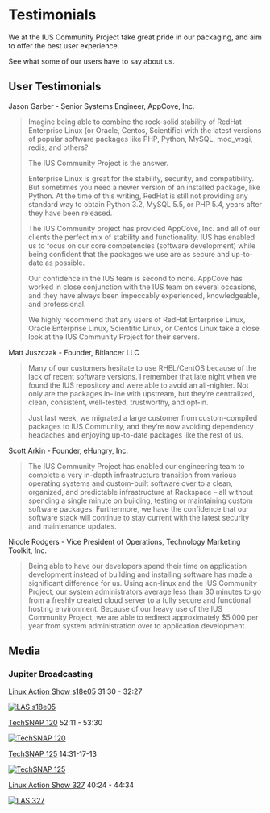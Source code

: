 # Testimonials

We at the IUS Community Project take great pride in our packaging, and aim to
offer the best user experience.

See what some of our users have to say about us.

## User Testimonials

Jason Garber - Senior Systems Engineer, AppCove, Inc.

> Imagine being able to combine the rock-solid stability of RedHat Enterprise
> Linux (or Oracle, Centos, Scientific) with the latest versions of popular
> software packages like PHP, Python, MySQL, mod_wsgi, redis, and others?
>
> The IUS Community Project is the answer.
>
> Enterprise Linux is great for the stability, security, and compatibility. But
> sometimes you need a newer version of an installed package, like Python. At the
> time of this writing, RedHat is still not providing any standard way to obtain
> Python 3.2, MySQL 5.5, or PHP 5.4, years after they have been released.
>
> The IUS Community project has provided AppCove, Inc. and all of our clients the
> perfect mix of stability and functionality. IUS has enabled us to focus on our
> core competencies (software development) while being confident that the
> packages we use are as secure and up-to-date as possible.
>
> Our confidence in the IUS team is second to none. AppCove has worked in close
> conjunction with the IUS team on several occasions, and they have always been
> impeccably experienced, knowledgeable, and professional.
>
> We highly recommend that any users of RedHat Enterprise Linux, Oracle
> Enterprise Linux, Scientific Linux, or Centos Linux take a close look at the
> IUS Community Project for their servers.

Matt Juszczak - Founder, Bitlancer LLC

> Many of our customers hesitate to use RHEL/CentOS because of the lack of recent
> software versions. I remember that late night when we found the IUS repository
> and were able to avoid an all-nighter. Not only are the packages in-line with
> upstream, but they’re centralized, clean, consistent, well-tested, trustworthy,
> and opt-in.
>
> Just last week, we migrated a large customer from custom-compiled packages to
> IUS Community, and they’re now avoiding dependency headaches and enjoying
> up-to-date packages like the rest of us.

Scott Arkin - Founder, eHungry, Inc.

> The IUS Community Project has enabled our engineering team to complete a very
> in-depth infrastructure transition from various operating systems and
> custom-built software over to a clean, organized, and predictable
> infrastructure at Rackspace – all without spending a single minute on building,
> testing or maintaining custom software packages. Furthermore, we have the
> confidence that our software stack will continue to stay current with the
> latest security and maintenance updates.


Nicole Rodgers - Vice President of Operations, Technology Marketing Toolkit, Inc.

> Being able to have our developers spend their time on application development
> instead of building and installing software has made a significant difference
> for us. Using acn-linux and the IUS Community Project, our system
> administrators average less than 30 minutes to go from a freshly created cloud
> server to a fully secure and functional hosting environment. Because of our
> heavy use of the IUS Community Project, we are able to redirect approximately
> $5,000 per year from system administration over to application development.

## Media
### Jupiter Broadcasting

[Linux Action Show s18e05][1] 31:30 - 32:27

[![LAS s18e05](https://img.youtube.com/vi/jSBejChBFzg/0.jpg)](https://www.youtube.com/watch?v=jSBejChBFzg#t=31m30s)

[TechSNAP 120][2] 52:11 - 53:30

[![TechSNAP 120](https://img.youtube.com/vi/p_mUORAwPz0/0.jpg)](https://www.youtube.com/watch?v=p_mUORAwPz0#t=52m11s)

[TechSNAP 125][3] 14:31-17-13

[![TechSNAP 125](https://img.youtube.com/vi/I-UVKLb8uys/0.jpg)](https://www.youtube.com/watch?v=I-UVKLb8uys#t=14m31s)

[Linux Action Show 327][4] 40:24 - 44:34

[![LAS 327](https://img.youtube.com/vi/id8j7uctnGo/0.jpg)](https://www.youtube.com/watch?v=id8j7uctnGo#t=40m24s)

[1]: http://www.jupiterbroadcasting.com/11726/mandriva-2011-review-las-s18e05/
[2]: http://www.jupiterbroadcasting.com/40802/ethically-hacked-techsnap-120/
[3]: http://www.jupiterbroadcasting.com/42267/security-by-mediocrity-techsnap-125/
[4]: http://www.jupiterbroadcasting.com/65207/best-of-linuxcon-2014-las-327/
